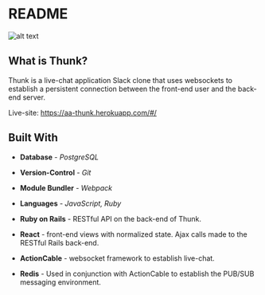 # README

![alt text](https://github.com/Roots2D/thunk/blob/master/app/assets/images/thunk_logo.png "Logo Title Text 1")

## What is Thunk?

  Thunk is a live-chat application Slack clone that uses websockets to establish
  a persistent connection between the front-end user and the back-end server.

Live-site: https://aa-thunk.herokuapp.com/#/

## Built With

- **Database** - *PostgreSQL*
- **Version-Control** - *Git*
- **Module Bundler** - *Webpack*
- **Languages** - *JavaScript, Ruby*

- **Ruby on Rails** - RESTful API on the back-end of Thunk.

- **React** - front-end views with normalized state. Ajax calls made to the RESTful Rails back-end.

- **ActionCable** - websocket framework to establish live-chat.

- **Redis** - Used in conjunction with ActionCable to establish the PUB/SUB messaging environment.

